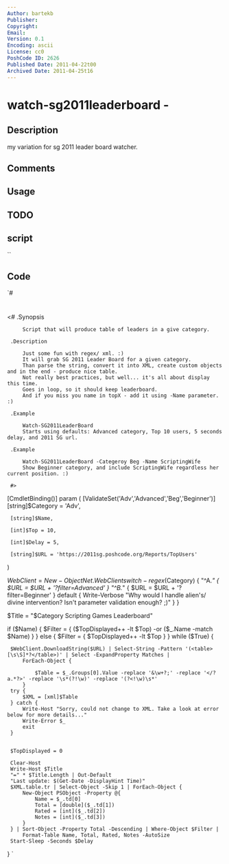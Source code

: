 ```yaml
---
Author: bartekb
Publisher: 
Copyright: 
Email: 
Version: 0.1
Encoding: ascii
License: cc0
PoshCode ID: 2626
Published Date: 2011-04-22t00
Archived Date: 2011-04-25t16
---
```


# watch-sg2011leaderboard - 

## Description

my variation for sg 2011 leader board watcher.

## Comments



## Usage



## TODO



## script

``

## Code

`#
 #
 
 <#
     .Synopsis
       
         Script that will produce table of leaders in a give category.
 
     .Description
 
         Just some fun with regex/ xml. :)
         It will grab SG 2011 Leader Board for a given category.
         Than parse the string, convert it into XML, create custom objects and in the end - produce nice table.
         Not really best practices, but well... it's all about display this time.
         Goes in loop, so it should keep leaderboard.
         And if you miss you name in topX - add it using -Name parameter. :)
 
     .Example
 
         Watch-SG2011LeaderBoard
         Starts using defaults: Advanced category, Top 10 users, 5 seconds delay, and 2011 SG url.
         
     .Example
 
         Watch-SG2011LeaderBoard -Categeroy Beg -Name ScriptingWife
         Show Beginner category, and include ScriptingWife regardless her current position. :)
 
     #>
 
 [CmdletBinding()]
 param (
     [ValidateSet('Adv','Advanced','Beg','Beginner')]
     [string]$Category = 'Adv',
     
     [string]$Name,
     
     [int]$Top = 10,
     
     [int]$Delay = 5,
     
     [string]$URL = 'https://2011sg.poshcode.org/Reports/TopUsers'
 )
 
 $WebClient = New-Object Net.WebClient
 switch -regex ($Category) {
     "^A.*" {
         $URL = $URL + '?filter=Advanced'
     }
     "^B.*" {
         $URL = $URL + '?filter=Beginner'
     }
     default {
         Write-Verbose "Why would I handle alien's/ divine intervention? Isn't parameter validation enough? ;)"
     }
 }
 
 $Title = "$Category Scripting Games Leaderboard"
 
 if ($Name) {
     $Filter = { ($TopDisplayed++ -lt $Top) -or ($_.Name -match $Name) }
 } else {
     $Filter = { $TopDisplayed++ -lt $Top }
 }
 while ($True) {
     
     $WebClient.DownloadString($URL) | Select-String -Pattern '(<table>[\s\S]*?</table>)' | Select -ExpandProperty Matches |
         ForEach-Object {
             
             $Table = $_.Groups[0].Value -replace '&\w+?;' -replace '</?a.*?>' -replace '\s*(?!\w)' -replace '(?<!\w)\s*'
         }
     try {
         $XML = [xml]$Table
     } catch {
         Write-Host "Sorry, could not change to XML. Take a look at error below for more details..."
         Write-Error $_
         exit
     }
         
     
     $TopDisplayed = 0
     
     Clear-Host
     Write-Host $Title
     "=" * $Title.Length | Out-Default
     "Last update: $(Get-Date -DisplayHint Time)"
     $XML.table.tr | Select-Object -Skip 1 | ForEach-Object { 
         New-Object PSObject -Property @{ 
             Name = $_.td[0]
             Total = [double]($_.td[1])
             Rated = [int]($_.td[2])
             Notes = [int]($_.td[3])
         }
     } | Sort-Object -Property Total -Descending | Where-Object $Filter |
         Format-Table Name, Total, Rated, Notes -AutoSize
     Start-Sleep -Seconds $Delay
 }
`

